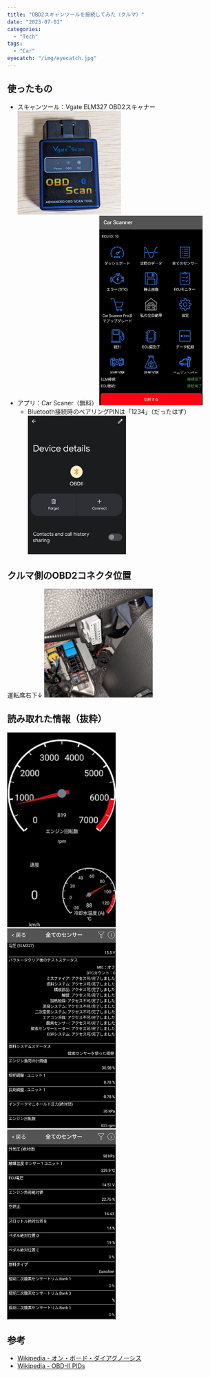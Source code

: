 ```yaml
---
title: "OBD2スキャンツールを接続してみた（クルマ）"
date: "2023-07-01"
categories:
  - "Tech"
tags:
  - "Car"
eyecatch: "/img/eyecatch.jpg"
---
```

## 使ったもの
- スキャンツール：Vgate ELM327 OBD2スキャナー
    <img src="OBD_scan_tool.jpg" width="50%">
    <br>
- アプリ：Car Scaner（無料）
  <img src="CarScanner.jpg" width="50%">
  <br>
  - Bluetooth接続時のペアリングPINは「1234」（だったはず）
    <img src="bluetooth_connection.jpg" width="50%">
    <br>

## クルマ側のOBD2コネクタ位置
運転席右下↓
<img src="connecter.jpg" width="50%">
<br>

## 読み取れた情報（抜粋）
<img src="result_revolution.jpg" width="50%">
<br>
<img src="result_01.jpg" width="50%">
<br>
<img src="result_02.jpg" width="50%">
<br>

## 参考
- [Wikipedia - オン・ボード・ダイアグノーシス](https://ja.wikipedia.org/wiki/%E3%82%AA%E3%83%B3%E3%83%BB%E3%83%9C%E3%83%BC%E3%83%89%E3%83%BB%E3%83%80%E3%82%A4%E3%82%A2%E3%82%B0%E3%83%8E%E3%83%BC%E3%82%B7%E3%82%B9)
- [Wikipedia - OBD-II PIDs](https://en.wikipedia.org/wiki/OBD-II_PIDs)








